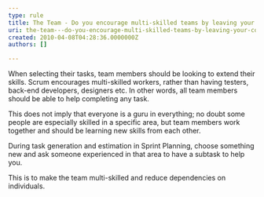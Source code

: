 ```yaml
---
type: rule
title: The Team - Do you encourage multi-skilled teams by leaving your comfort zone?
uri: the-team---do-you-encourage-multi-skilled-teams-by-leaving-your-comfort-zone
created: 2010-04-08T04:28:36.0000000Z
authors: []

---
```




<span class='intro'> 
  <p>When selecting their tasks, team members should be looking to extend their skills. Scrum encourages multi-skilled workers, rather than having testers, back-end developers, designers etc. In other words, all team members should be able to help completing any task. </p>
 </span>


  <p>This does not imply that everyone is a guru in everything; no doubt some people are especially skilled in a specific area, but team members work together and should be learning new skills from each other.</p>
<p>During task generation and estimation in Sprint Planning, choose something new and ask someone experienced in that area to have a subtask to help you.&#160;</p>
<p>This is to make the team multi-skilled and reduce dependencies on individuals​. </p>



